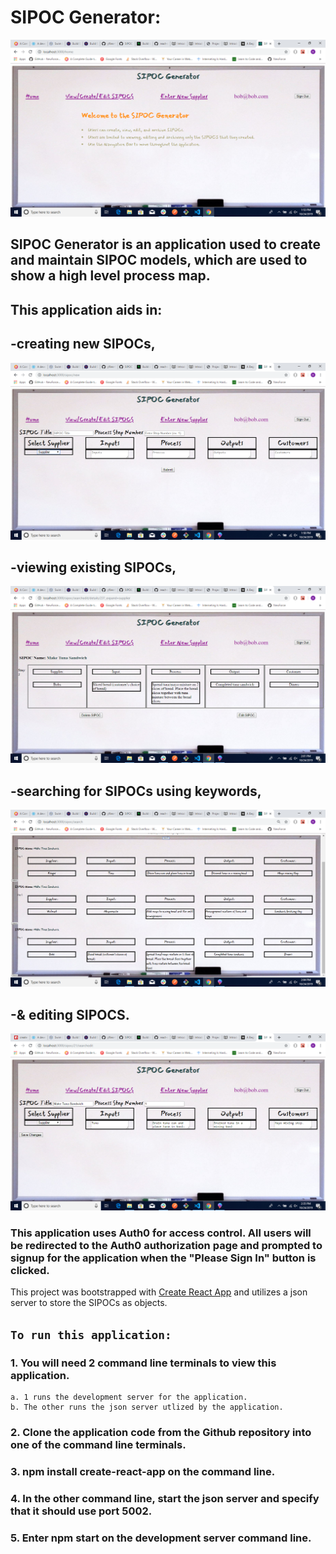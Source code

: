 # SIPOC Generator:

![alt text](.\homeimg.png "Home Page")

## SIPOC Generator is an application used to create and maintain SIPOC models, which are used to show a high level process map.

## This application aids in:

## -creating new SIPOCs,
![alt text](.\createimg.png "Create New SIPOC Page")

## -viewing existing SIPOCs,
![alt text](.\detailimg.png "SIPOC Details Page")

## -searching for SIPOCs using keywords,
![alt text](.\searchimg.png "Search Page")

## -& editing SIPOCS.
![alt text](.\editimg.png "Search Page")

### This application uses Auth0 for access control. All users will be redirected to the Auth0 authorization page and prompted to signup for the application when the "Please Sign In" button is clicked.

This project was bootstrapped with [Create React App](https://github.com/facebook/create-react-app) and utilizes a json server to store the SIPOCs as objects.

## `To run this application:`
### 1. You will need 2 command line terminals to view this application.
    a. 1 runs the development server for the application.
    b. The other runs the json server utlized by the application.

### 2. Clone the application code from the Github repository into one of the command line terminals.

### 3. npm install create-react-app on the command line.

### 4. In the other command line, start the json server and specify that it should use port 5002.

### 5. Enter npm start on the development server command line.




